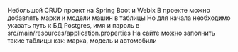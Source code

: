 Небольшой CRUD проект на Spring Boot и Webix 
В проекте можно добавлять марки и модели машин в таблицы
Но для начала необходимо указать путь к БД Postgres, имя и пароль в src/main/resources/application.properties
На сайте можно заполнить такие таблицы как: марка, модель и автомобили 
